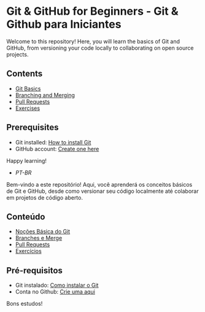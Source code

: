 # Git & GitHub for Beginners - Git & Github para Iniciantes

Welcome to this repository! Here, you will learn the basics of Git and GitHub, from versioning your code locally to collaborating on open source projects.

## Contents

- [Git Basics](./docs/git-basics.md)
- [Branching and Merging](./docs/branching-and-merging.md)
- [Pull Requests](./docs/pull-requests.md)
- [Exercises](./exercises/tasks.md)

## Prerequisites

- Git installed: [How to install Git](https://git-scm.com/book/en/v2/Getting-Started-Installing-Git)
- GitHub account: [Create one here](https://github.com/)

Happy learning!

- *PT-BR*

Bem-vindo a este repositório! Aqui, você aprenderá os conceitos básicos de Git e GitHub, desde como versionar seu código localmente até colaborar em projetos de código aberto.

## Conteúdo

- [Noções Básica do Git](./docs/git-basics.md)
- [Branches e Merge](./docs/branching-and-merging.md)
- [Pull Requests](./docs/pull-requests.md)
- [Exercícios](./exercises/tasks.md)

## Pré-requisitos

- Git instalado: [Como instalar o Git](https://git-scm.com/book/en/v2/Getting-Started-Installing-Git)
- Conta no Github: [Crie uma aqui](https://github.com/)

Bons estudos!
